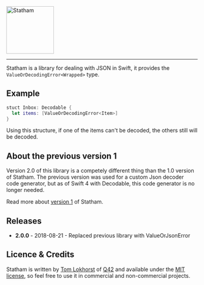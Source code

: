<img src="https://cloud.githubusercontent.com/assets/75655/13197297/538d3f90-d7ea-11e5-8967-9c519785c2bf.png" width="125" alt="Statham">
<hr>

Statham is a library for dealing with JSON in Swift, it provides the `ValueOrDecodingError<Wrapped>` type.


Example
-------

```swift
stuct Inbox: Decodable {
  let items: [ValueOrDecodingError<Item>] 
}
```

Using this structure, if one of the items can't be decoded, the others still will be decoded. 


About the previous version 1
--------

Version 2.0 of this library is a competely different thing than the 1.0 version of Statham.
The previous version was used for a custom Json decoder code generator, but as of Swift 4 with Decodable, this code generator is no longer needed.

Read more about [version 1](https://github.com/tomlokhorst/Statham/tree/version-1) of Statham.


Releases
--------

 - **2.0.0** - 2018-08-21 - Replaced previous library with ValueOrJsonError


Licence & Credits
-----------------

Statham is written by [Tom Lokhorst](https://twitter.com/tomlokhorst) of [Q42](http://q42.com)
and available under the [MIT license](https://github.com/tomlokhorst/Statham/blob/develop/LICENSE),
so feel free to use it in commercial and non-commercial projects.
